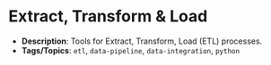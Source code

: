 # Extract, Transform & Load
 - **Description**: Tools for Extract, Transform, Load (ETL) processes.
 - **Tags/Topics**: `etl`, `data-pipeline`, `data-integration`, `python`
